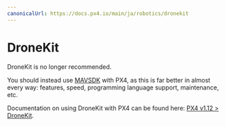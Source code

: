 ```yaml
---
canonicalUrl: https://docs.px4.io/main/ja/robotics/dronekit
---
```


# DroneKit

DroneKit is no longer recommended.

You should instead use [MAVSDK](https://mavsdk.mavlink.io/) with PX4, as this is far better in almost every way: features, speed, programming language support, maintenance, etc.

Documentation on using DroneKit with PX4 can be found here: [PX4 v1.12 > DroneKit](https://docs.px4.io/v1.12/en/robotics/dronekit.html).